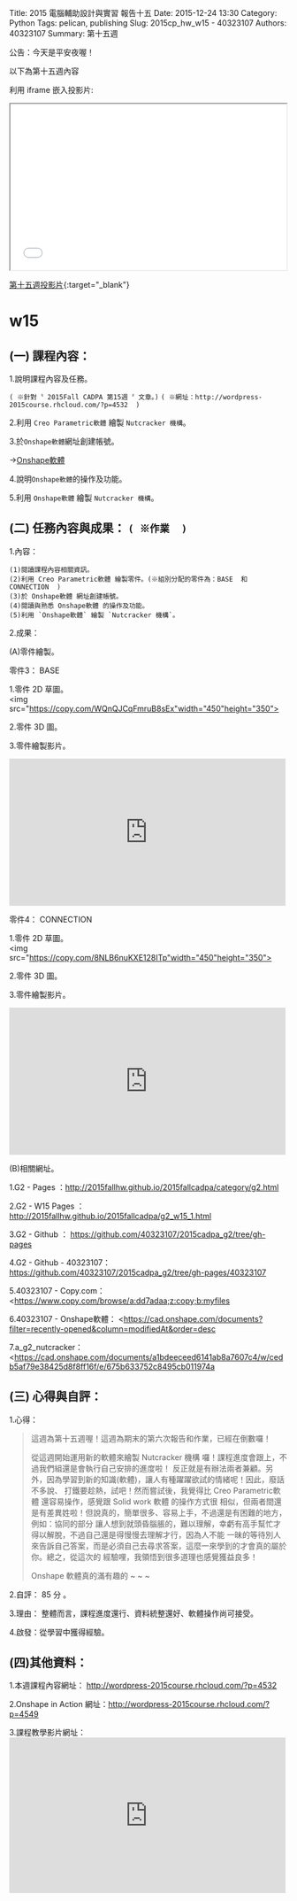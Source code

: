 Title: 2015 電腦輔助設計與實習  報告十五
Date: 2015-12-24 13:30
Category: Python
Tags: pelican, publishing
Slug: 2015cp_hw_w15 -  40323107
Authors: 40323107
Summary: 第十五週

公告：今天是平安夜喔！

以下為第十五週內容

利用 iframe 嵌入投影片:

<iframe src="simplest15.html" width="500" height="300"></iframe>

[第十五週投影片](simplest15.html){:target="_blank"}

w15
============

(一) 課程內容：
-----------------------

1.說明課程內容及任務。

`( ※針對〝 2015Fall CADPA 第15週 〞文章。)`
`( ※網址：http://wordpress-2015course.rhcloud.com/?p=4532  )`

2.利用 `Creo Parametric軟體` 繪製 `Nutcracker 機構`。

3.於`Onshape軟體`網址創建帳號。

→<a href="https://www.onshape.com/">Onshape軟體</a>

4.說明`Onshape軟體`的操作及功能。

5.利用 `Onshape軟體` 繪製 `Nutcracker 機構`。


(二) 任務內容與成果： `( ※作業  )`
----------------------------------------------

1.內容：

    (1)閱讀課程內容相關資訊。
    (2)利用 Creo Parametric軟體 繪製零件。(※組別分配的零件為：BASE  和 CONNECTION  )
    (3)於 Onshape軟體 網址創建帳號。
    (4)閱讀與熟悉 Onshape軟體 的操作及功能。
    (5)利用 `Onshape軟體` 繪製 `Nutcracker 機構`。

    
2.成果：

(A)零件繪製。

零件3： BASE

1.零件 2D 草圖。<br />
<img src="https://copy.com/WQnQJCqFmruB8sEx"width="450"height="350">
    
2.零件 3D 圖。<br />
<script src="https://embed.github.com/view/3d/40323107/2015cadpa_g2/gh-pages/40323107/BASE_3-3.stl"></script>
    
3.零件繪製影片。<br />
<p>
<iframe src="https://player.vimeo.com/video/152475922" width="500" height="266" frameborder="0" webkitallowfullscreen mozallowfullscreen allowfullscreen></iframe>  
</p>

零件4： CONNECTION

1.零件 2D 草圖。<br />
<img src="https://copy.com/8NLB6nuKXE128ITp"width="450"height="350">
    
2.零件 3D 圖。<br />
<script src="https://embed.github.com/view/3d/40323107/2015cadpa_g2/gh-pages/40323107/CONNECTION_4-4.stl"></script>
    
3.零件繪製影片。<br />
<p>
<iframe src="https://player.vimeo.com/video/152476284" width="500" height="266" frameborder="0" webkitallowfullscreen mozallowfullscreen allowfullscreen></iframe>  
</p>
    
(B)相關網址。

1.G2 - Pages ：<a href="http://2015fallhw.github.io/2015fallcadpa/category/g2.html">http://2015fallhw.github.io/2015fallcadpa/category/g2.html</a>
    
2.G2 - W15  Pages ： <a href="http://2015fallhw.github.io/2015fallcadpa/g2_w15_1.html">http://2015fallhw.github.io/2015fallcadpa/g2_w15_1.html</a>
    
3.G2 - Github ： <a href="https://github.com/40323107/2015cadpa_g2/tree/gh-pages">https://github.com/40323107/2015cadpa_g2/tree/gh-pages</a> 

4.G2 - Github - 40323107： <a href="https://github.com/40323107/2015cadpa_g2/tree/gh-pages/40323107">https://github.com/40323107/2015cadpa_g2/tree/gh-pages/40323107</a> 

5.40323107 - Copy.com： <<a href="https://www.copy.com/browse/a:dd7adaa;z:copy;b:myfiles">https://www.copy.com/browse/a:dd7adaa;z:copy;b:myfiles</a>

6.40323107 - Onshape軟體： <<a href="https://cad.onshape.com/documents?filter=recently-opened&column=modifiedAt&order=desc">https://cad.onshape.com/documents?filter=recently-opened&column=modifiedAt&order=desc</a>

7.a_g2_nutcracker： <<a href="https://cad.onshape.com/documents/a1bdeeceed6141ab8a7607c4/w/cedb5af79e38425d8f8ff16f/e/675b633752c8495cb011974a">https://cad.onshape.com/documents/a1bdeeceed6141ab8a7607c4/w/cedb5af79e38425d8f8ff16f/e/675b633752c8495cb011974a</a>


    

(三) 心得與自評：
--------------------------

1.心得：   

> 這週為第十五週喔！這週為期末的第六次報告和作業，已經在倒數囉！
>
> 從這週開始運用新的軟體來繪製 Nutcracker 機構 囉！課程進度會跟上，不過我們組還是會執行自己安排的進度啦！
> 反正就是有辦法兩者兼顧。另外，因為學習到新的知識(軟體)，讓人有種躍躍欲試的情緒呢！因此，廢話不多說、
> 打鐵要趁熱，試吧！然而嘗試後，我覺得比 Creo Parametric軟體 還容易操作，感覺跟 Solid work 軟體 的操作方式很
> 相似，但兩者間還是有差異姓啦！但說真的，簡單很多、容易上手，不過還是有困難的地方，例如：協同的部分
> 讓人想到就頭昏腦脹的，難以理解，幸虧有高手幫忙才得以解脫，不過自己還是得慢慢去理解才行，因為人不能
> 一昧的等待別人來告訴自己答案，而是必須自己去尋求答案，這麼一來學到的才會真的屬於你。總之，從這次的
> 經驗哩，我領悟到很多道理也感覺獲益良多！ 
> 
> Onshape 軟體真的滿有趣的 ~ ~ ~


2.自評： 85 分 。

3.理由： 整體而言，課程進度還行、資料統整還好、軟體操作尚可接受。

4.啟發：從學習中獲得經驗。


(四)其他資料：
-----------------------

1.本週課程內容網址： <a href="http://wordpress-2015course.rhcloud.com/?p=4532">http://wordpress-2015course.rhcloud.com/?p=4532</a>

2.Onshape in Action 網址：<a href="http://wordpress-2015course.rhcloud.com/?p=4549">http://wordpress-2015course.rhcloud.com/?p=4549</a>

3.課程教學影片網址：<iframe src="https://player.vimeo.com/video/149940498" width="500" height="281" frameborder="0" webkitallowfullscreen mozallowfullscreen allowfullscreen></iframe>
 



